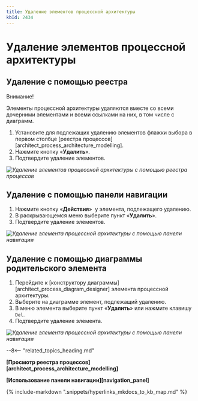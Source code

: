 ```yaml
---
title: Удаление элементов процессной архитектуры
kbId: 2434
---
```


# Удаление элементов процессной архитектуры

## Удаление с помощью реестра

Внимание!

Элементы процессной архитектуры удаляются вместе со всеми дочерними элементами и всеми ссылками на них, в том числе с диаграмм.

1. Установите для подлежащих удалению элементов флажки выбора в первом столбце [реестра процессов][architect_process_architecture_modelling].
2. Нажмите кнопку «**Удалить**».
3. Подтвердите удаление элементов.

_![Удаление элементов процессной архитектуры с помощью реестра процессов](https://kb.comindware.ru/assets/deleting_process_entity_using_registry.png)_

## Удаление с помощью панели навигации

1. Нажмите кнопку «**Действия**» *‌* у элемента, подлежащего удалению.
2. В раскрывающемся меню выберите пункт «**Удалить**».
3. Подтвердите удаление элементов.

_![Удаление элемента процессной архитектуры с помощью панели навигации](https://kb.comindware.ru/assets/deleting_process_entity_using_navigation.png)_

## Удаление с помощью диаграммы родительского элемента

1. Перейдите к [конструктору диаграммы][architect_process_diagram_designer] элемента процессной архитектуры.
2. Выберите на диаграмме элемент, подлежащий удалению.
3. В меню элемента выберите пункт «**Удалить**» или нажмите клавишу `Del`.
4. Подтвердите удаление элемента.

_![Удаление элемента процессной архитектуры с помощью панели навигации](https://kb.comindware.ru/assets/deleting_process_entity_using_diagram.png)_

--8<-- "related_topics_heading.md"

**[Просмотр реестра процессов][architect_process_architecture_modelling]**

**[Использование панели навигации][navigation_panel]**

{% include-markdown ".snippets/hyperlinks_mkdocs_to_kb_map.md" %}
